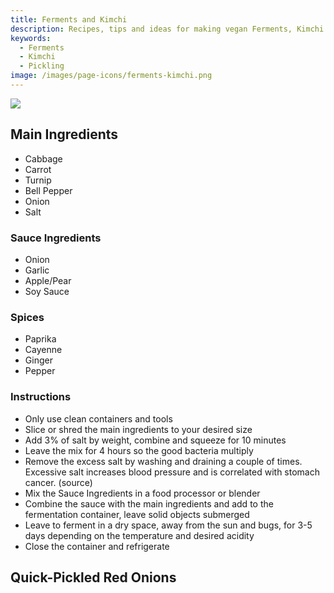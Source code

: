 ```yaml
---
title: Ferments and Kimchi
description: Recipes, tips and ideas for making vegan Ferments, Kimchi and Pickling in a practical, healthy and sustainable way.
keywords: 
  - Ferments 
  - Kimchi
  - Pickling
image: /images/page-icons/ferments-kimchi.png
---
```


![](/images/photos/kimchi/jar-20241014.jpg)

## Main Ingredients
- Cabbage
- Carrot
- Turnip
- Bell Pepper
- Onion
- Salt

### Sauce Ingredients
- Onion
- Garlic
- Apple/Pear
- Soy Sauce

### Spices
- Paprika
- Cayenne
- Ginger
- Pepper

### Instructions

- Only use clean containers and tools
- Slice or shred the main ingredients to your desired size
- Add 3% of salt by weight, combine and squeeze for 10 minutes
- Leave the mix for 4 hours so the good bacteria multiply
- Remove the excess salt by washing and draining a couple of times. Excessive salt increases blood pressure and is correlated with stomach cancer. (source)
- Mix the Sauce Ingredients in a food processor or blender
- Combine the sauce with the main ingredients and add to the fermentation container, leave solid objects submerged
- Leave to ferment in a dry space, away from the sun and bugs, for 3-5 days depending on the temperature and desired acidity
- Close the container and refrigerate


## Quick-Pickled Red Onions
